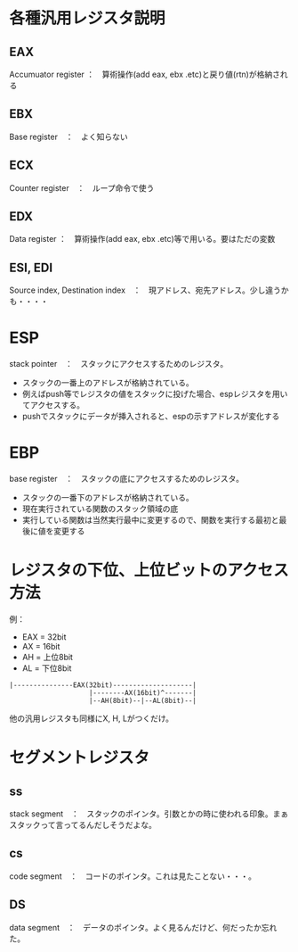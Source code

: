 # 各種汎用レジスタ説明
## EAX
Accumuator register ：　算術操作(add eax, ebx .etc)と戻り値(rtn)が格納される

## EBX
Base register　：　よく知らない

## ECX
Counter register　：　ループ命令で使う

## EDX
Data register ：　算術操作(add eax, ebx .etc)等で用いる。要はただの変数

## ESI, EDI
Source index, Destination index　：　現アドレス、宛先アドレス。少し違うかも・・・・

# ESP
stack pointer　：　スタックにアクセスするためのレジスタ。
* スタックの一番上のアドレスが格納されている。
* 例えばpush等でレジスタの値をスタックに投げた場合、espレジスタを用いてアクセスする。
* pushでスタックにデータが挿入されると、espの示すアドレスが変化する

# EBP
base register　：　スタックの底にアクセスするためのレジスタ。
* スタックの一番下のアドレスが格納されている。
* 現在実行されている関数のスタック領域の底
* 実行している関数は当然実行最中に変更するので、関数を実行する最初と最後に値を変更する


# レジスタの下位、上位ビットのアクセス方法
例：
* EAX = 32bit
* AX = 16bit
* AH = 上位8bit
* AL = 下位8bit

```
|---------------EAX(32bit)--------------------|
                    |--------AX(16bit)^-------|
                    |--AH(8bit)--|--AL(8bit)--|

```

他の汎用レジスタも同様にX, H, Lがつくだけ。

# セグメントレジスタ
## ss
stack segment　：　スタックのポインタ。引数とかの時に使われる印象。まぁスタックって言ってるんだしそうだよな。
## cs
code segment　：　コードのポインタ。これは見たことない・・・。
## DS
data segment　：　データのポインタ。よく見るんだけど、何だったか忘れた。

